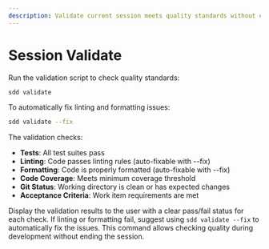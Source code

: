 ```yaml
---
description: Validate current session meets quality standards without ending it
---
```


# Session Validate

Run the validation script to check quality standards:

```bash
sdd validate
```

To automatically fix linting and formatting issues:

```bash
sdd validate --fix
```

The validation checks:
- **Tests**: All test suites pass
- **Linting**: Code passes linting rules (auto-fixable with --fix)
- **Formatting**: Code is properly formatted (auto-fixable with --fix)
- **Code Coverage**: Meets minimum coverage threshold
- **Git Status**: Working directory is clean or has expected changes
- **Acceptance Criteria**: Work item requirements are met

Display the validation results to the user with a clear pass/fail status for each check. If linting or formatting fail, suggest using `sdd validate --fix` to automatically fix the issues. This command allows checking quality during development without ending the session.
